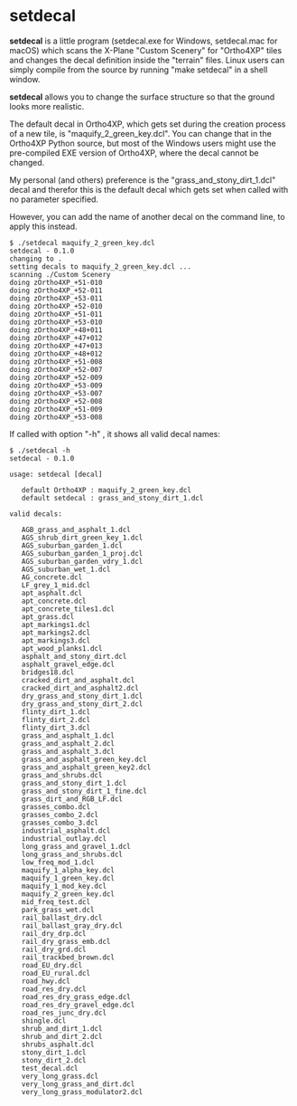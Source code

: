 
# setdecal

**setdecal** is a little program (setdecal.exe for Windows, setdecal.mac for macOS) 
which scans the X-Plane "Custom Scenery" for "Ortho4XP" tiles and changes the decal 
definition inside the "terrain" files. Linux users can simply compile from the source
by running "make setdecal" in a shell window.

**setdecal** allows you to change the surface structure so that the ground looks more realistic. 

The default decal in Ortho4XP, which gets set during the creation process of a new 
tile, is "maquify_2_green_key.dcl". You can change that in the Ortho4XP Python source,
but most of the Windows users might use the pre-compiled EXE version of Ortho4XP, where
the decal cannot be changed.

My personal (and others) preference is the "grass_and_stony_dirt_1.dcl" decal and therefor
this is the default decal which gets set when called with no parameter specified.

However, you can add the name of another decal on the command line, to apply this 
instead.


```
$ ./setdecal maquify_2_green_key.dcl
setdecal - 0.1.0
changing to .
setting decals to maquify_2_green_key.dcl ...
scanning ./Custom Scenery
doing zOrtho4XP_+51-010
doing zOrtho4XP_+52-011
doing zOrtho4XP_+53-011
doing zOrtho4XP_+52-010
doing zOrtho4XP_+51-011
doing zOrtho4XP_+53-010
doing zOrtho4XP_+48+011
doing zOrtho4XP_+47+012
doing zOrtho4XP_+47+013
doing zOrtho4XP_+48+012
doing zOrtho4XP_+51-008
doing zOrtho4XP_+52-007
doing zOrtho4XP_+52-009
doing zOrtho4XP_+53-009
doing zOrtho4XP_+53-007
doing zOrtho4XP_+52-008
doing zOrtho4XP_+51-009
doing zOrtho4XP_+53-008
```

If called with option "-h" , it shows all valid decal names:

```
$ ./setdecal -h
setdecal - 0.1.0

usage: setdecal [decal]

   default Ortho4XP : maquify_2_green_key.dcl
   default setdecal : grass_and_stony_dirt_1.dcl

valid decals:

   AGB_grass_and_asphalt_1.dcl
   AGS_shrub_dirt_green_key_1.dcl
   AGS_suburban_garden_1.dcl
   AGS_suburban_garden_1_proj.dcl
   AGS_suburban_garden_vdry_1.dcl
   AGS_suburban_wet_1.dcl
   AG_concrete.dcl
   LF_grey_1_mid.dcl
   apt_asphalt.dcl
   apt_concrete.dcl
   apt_concrete_tiles1.dcl
   apt_grass.dcl
   apt_markings1.dcl
   apt_markings2.dcl
   apt_markings3.dcl
   apt_wood_planks1.dcl
   asphalt_and_stony_dirt.dcl
   asphalt_gravel_edge.dcl
   bridges18.dcl
   cracked_dirt_and_asphalt.dcl
   cracked_dirt_and_asphalt2.dcl
   dry_grass_and_stony_dirt_1.dcl
   dry_grass_and_stony_dirt_2.dcl
   flinty_dirt_1.dcl
   flinty_dirt_2.dcl
   flinty_dirt_3.dcl
   grass_and_asphalt_1.dcl
   grass_and_asphalt_2.dcl
   grass_and_asphalt_3.dcl
   grass_and_asphalt_green_key.dcl
   grass_and_asphalt_green_key2.dcl
   grass_and_shrubs.dcl
   grass_and_stony_dirt_1.dcl
   grass_and_stony_dirt_1_fine.dcl
   grass_dirt_and_RGB_LF.dcl
   grasses_combo.dcl
   grasses_combo_2.dcl
   grasses_combo_3.dcl
   industrial_asphalt.dcl
   industrial_outlay.dcl
   long_grass_and_gravel_1.dcl
   long_grass_and_shrubs.dcl
   low_freq_mod_1.dcl
   maquify_1_alpha_key.dcl
   maquify_1_green_key.dcl
   maquify_1_mod_key.dcl
   maquify_2_green_key.dcl
   mid_freq_test.dcl
   park_grass_wet.dcl
   rail_ballast_dry.dcl
   rail_ballast_gray_dry.dcl
   rail_dry_drp.dcl
   rail_dry_grass_emb.dcl
   rail_dry_grd.dcl
   rail_trackbed_brown.dcl
   road_EU_dry.dcl
   road_EU_rural.dcl
   road_hwy.dcl
   road_res_dry.dcl
   road_res_dry_grass_edge.dcl
   road_res_dry_gravel_edge.dcl
   road_res_junc_dry.dcl
   shingle.dcl
   shrub_and_dirt_1.dcl
   shrub_and_dirt_2.dcl
   shrubs_asphalt.dcl
   stony_dirt_1.dcl
   stony_dirt_2.dcl
   test_decal.dcl
   very_long_grass.dcl
   very_long_grass_and_dirt.dcl
   very_long_grass_modulator2.dcl

```
